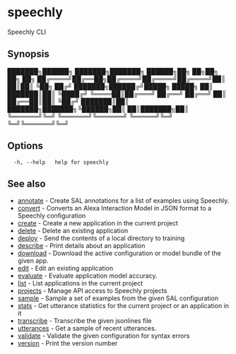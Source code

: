# speechly

Speechly CLI

## Synopsis


███████╗██████╗ ███████╗███████╗ ██████╗██╗  ██╗██╗  ██╗   ██╗
██╔════╝██╔══██╗██╔════╝██╔════╝██╔════╝██║  ██║██║  ╚██╗ ██╔╝
███████╗██████╔╝█████╗  █████╗  ██║     ███████║██║   ╚████╔╝
╚════██║██╔═══╝ ██╔══╝  ██╔══╝  ██║     ██╔══██║██║    ╚██╔╝
███████║██║     ███████╗███████╗╚██████╗██║  ██║███████╗██║
╚══════╝╚═╝     ╚══════╝╚══════╝ ╚═════╝╚═╝  ╚═╝╚══════╝╚═╝


## Options

```
  -h, --help   help for speechly
```

## See also

* [annotate](annotate.md)	 - Create SAL annotations for a list of examples using Speechly.
* [convert](convert.md)	 - Converts an Alexa Interaction Model in JSON format to a Speechly configuration
* [create](create.md)	 - Create a new application in the current project
* [delete](delete.md)	 - Delete an existing application
* [deploy](deploy.md)	 - Send the contents of a local directory to training
* [describe](describe.md)	 - Print details about an application
* [download](download.md)	 - Download the active configuration or model bundle of the given app.
* [edit](edit.md)	 - Edit an existing application
* [evaluate](evaluate.md)	 - Evaluate application model accuracy.
* [list](list.md)	 - List applications in the current project
* [projects](projects.md)	 - Manage API access to Speechly projects
* [sample](sample.md)	 - Sample a set of examples from the given SAL configuration
* [stats](stats.md)	 - Get utterance statistics for the current project or an application in it
* [transcribe](transcribe.md)	 - Transcribe the given jsonlines file
* [utterances](utterances.md)	 - Get a sample of recent utterances.
* [validate](validate.md)	 - Validate the given configuration for syntax errors
* [version](version.md)	 - Print the version number

